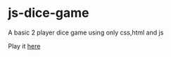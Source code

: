 # js-dice-game
A basic 2 player dice game using only css,html and  js

Play it [here](https://charlesday.github.io/js-dice-game/)
